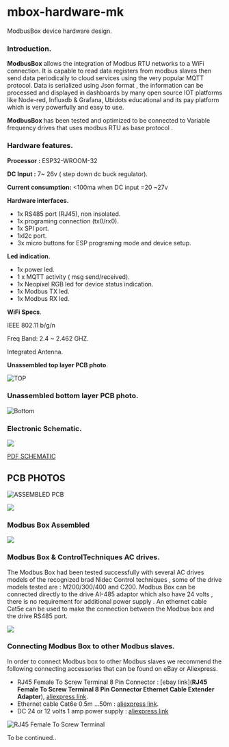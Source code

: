 # mbox-hardware-mk
ModbusBox device hardware design.

### Introduction.

**ModbusBox**    allows the integration of Modbus RTU networks to a WiFi connection. It is capable to  read data registers  from modbus slaves  then send data periodically  to cloud services using the very popular MQTT protocol. Data is serialized  using  Json format , the information can be processed and displayed in dashboards  by many open source IOT platforms like Node-red, Influxdb & Grafana,  Ubidots educational and  its pay platform which is very powerfully and easy to use. 

**ModbusBox**  has been tested and optimized to be connected to  Variable frequency drives that uses  modbus RTU as base protocol .

### Hardware features.

**Processor :** ESP32-WROOM-32 

**DC Input :** 7~ 26v ( step down dc buck regulator).

**Current consumption:** <100ma when DC input =20 ~27v

**Hardware interfaces.**

- 1x RS485 port (RJ45), non insolated.
- 1x programing connection (tx0/rx0).
- 1x SPI port.
- 1xI2c port.
- 3x micro buttons for ESP programing mode and device setup.

**Led indication.**

- 1x power led.
- 1 x MQTT activity ( msg send/received).
- 1x  Neopixel  RGB  led for device status indication.
- 1x Modbus TX led.
- 1x Modbus RX led.

**WiFi Specs**.

IEEE 802.11 b/g/n

Freq Band: 2.4 ~ 2.462 GHZ.

Integrated Antenna.

**Unassembled top layer  PCB photo**.

![TOP](https://github.com/iotbits-llc/mbox-hardware-mk/blob/master/images/tpcb1.jpg)



### Unassembled bottom  layer  PCB photo.



![Bottom](https://github.com/iotbits-llc/mbox-hardware-mk/blob/master/images/bpcb1.jpg)



### Electronic Schematic.

![](https://github.com/iotbits-llc/mbox-hardware-mk/blob/master/images/mboxschematic.jpg)

[PDF SCHEMATIC](https://github.com/iotbits-llc/mbox-hardware-mk/blob/master/docs/modbusbox.pdf)

## PCB PHOTOS 

![ASSEMBLED PCB](https://github.com/iotbits-llc/mbox-hardware-mk/blob/master/images/mbx2.jpg)

![](https://github.com/iotbits-llc/mbox-hardware-mk/blob/master/images/mbx3.jpg)

### Modbus  Box Assembled  

![](https://github.com/iotbits-us/mbox-hardware-mk/blob/master/images/Mbox%20Connector.jpg)

###  Modbus Box & ControlTechniques AC drives.

The Modbus Box had been tested successfully  with several AC drives  models of the recognized brad Nidec Control techniques , some of the  drive models tested are : M200/300/400 and C200.  Modbus Box can be connected directly to the drive AI-485 adaptor which also have 24 volts , there is no requirement for additional power supply . An ethernet cable Cat5e  can be used to  make the connection  between the Modbus box and the drive RS485 port.

![](https://github.com/iotbits-us/mbox-hardware-mk/blob/master/images/Mbox-CT%20drives.jpg)

### Connecting Modbus Box to other Modbus slaves.

In order to connect Modbus box to other Modbus slaves we recommend the following  connecting accessories  that can be found on eBay or Aliexpress.

- RJ45 Female To Screw Terminal 8 Pin Connector :  [ebay link](**RJ45 Female To Screw Terminal 8 Pin Connector Ethernet Cable Extender Adapter**), [aliexpress link](https://www.aliexpress.com/item/32999037495.html?spm=a2g0o.productlist.0.0.21a565d7lVaozt&algo_pvid=d795203f-b1a4-4b95-bd85-08aafb6c9047&algo_expid=d795203f-b1a4-4b95-bd85-08aafb6c9047-3&btsid=baff936b-99e3-4e44-be2d-e5796b4b197a&ws_ab_test=searchweb0_0%2Csearchweb201602_3%2Csearchweb201603_52).
- Ethernet cable Cat6e 0.5m ...50m : [aliexpress link](https://www.aliexpress.com/item/32694241950.html?spm=a2g0o.productlist.0.0.9092403dVuzqNC&algo_pvid=769067d0-d6fb-4676-b6cb-d6e4e51600fe&algo_expid=769067d0-d6fb-4676-b6cb-d6e4e51600fe-0&btsid=7b7bc02a-cc6a-4bed-9a7c-db1720ab03a8&ws_ab_test=searchweb0_0%2Csearchweb201602_3%2Csearchweb201603_52).
- DC 24 or 12 volts 1 amp  power supply : [aliexpress link ](https://www.aliexpress.com/item/33014882564.html?spm=a2g0o.productlist.0.0.2c112a5dqVQcpi&algo_pvid=156211e4-a33d-4b1b-8fa4-83e324b6f369&algo_expid=156211e4-a33d-4b1b-8fa4-83e324b6f369-2&btsid=9af3999f-a54b-44a6-b236-d98386595c6f&ws_ab_test=searchweb0_0%2Csearchweb201602_3%2Csearchweb201603_52)

![RJ45 Female To Screw Terminal ](https://github.com/iotbits-us/mbox-hardware-mk/blob/master/images/Modbus%20Adaptor.jpg)

To be continued.. 



























 

